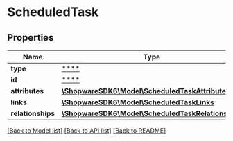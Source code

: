 # ScheduledTask

## Properties
Name | Type | Description | Notes
------------ | ------------- | ------------- | -------------
**type** | [****](.md) |  | [optional] 
**id** | [****](.md) |  | [optional] 
**attributes** | [**\ShopwareSDK6\Model\ScheduledTaskAttributes**](ScheduledTaskAttributes.md) |  | [optional] 
**links** | [**\ShopwareSDK6\Model\ScheduledTaskLinks**](ScheduledTaskLinks.md) |  | [optional] 
**relationships** | [**\ShopwareSDK6\Model\ScheduledTaskRelationships**](ScheduledTaskRelationships.md) |  | [optional] 

[[Back to Model list]](../../README.md#documentation-for-models) [[Back to API list]](../../README.md#documentation-for-api-endpoints) [[Back to README]](../../README.md)

